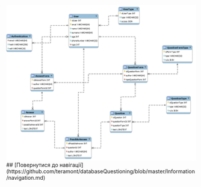 <img src="eer.png">
## [Повернутися до навігації](https://github.com/teramont/databaseQuestioning/blob/master/Information/navigation.md)
